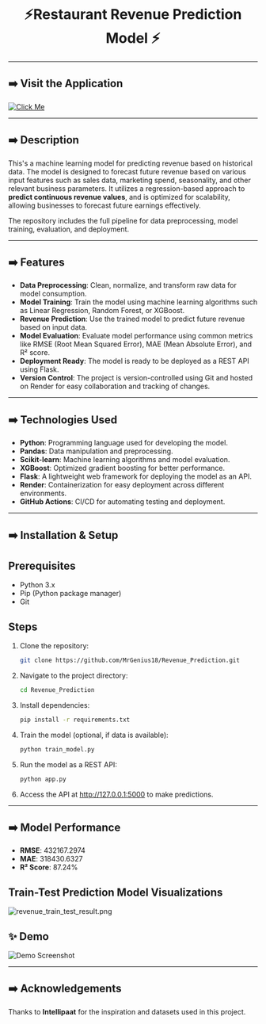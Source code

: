 <h1 align="center">⚡Restaurant Revenue Prediction Model ⚡</h1>

---

<h2 align="left">➡️ Visit the Application</h2>

[![Click Me](https://img.shields.io/badge/Click-Me-blue?style=for-the-badge)](https://revenue-prediction-vtbe.onrender.com)

---

<h2 align="left">➡️ Description</h2>

This's a machine learning model for predicting revenue based on historical data. The model is designed to forecast future revenue based on various input features such as sales data, marketing spend, seasonality, and other relevant business parameters. It utilizes a regression-based approach to **predict continuous revenue values**, and is optimized for scalability, allowing businesses to forecast future earnings effectively.

The repository includes the full pipeline for data preprocessing, model training, evaluation, and deployment.

---

<h2 align="left">➡️ Features</h2>

- **Data Preprocessing**: Clean, normalize, and transform raw data for model consumption.
- **Model Training**: Train the model using machine learning algorithms such as Linear Regression, Random Forest, or XGBoost.
- **Revenue Prediction**: Use the trained model to predict future revenue based on input data.
- **Model Evaluation**: Evaluate model performance using common metrics like RMSE (Root Mean Squared Error), MAE (Mean Absolute Error), and R² score.
- **Deployment Ready**: The model is ready to be deployed as a REST API using Flask.
- **Version Control**: The project is version-controlled using Git and hosted on Render for easy collaboration and tracking of changes.

---

<h2 align="left">➡️ Technologies Used</h2>

- **Python**: Programming language used for developing the model.
- **Pandas**: Data manipulation and preprocessing.
- **Scikit-learn**: Machine learning algorithms and model evaluation.
- **XGBoost**: Optimized gradient boosting for better performance.
- **Flask**: A lightweight web framework for deploying the model as an API.
- **Render**: Containerization for easy deployment across different environments.
- **GitHub Actions**: CI/CD for automating testing and deployment.

---

<h2 align="left">➡️ Installation & Setup</h2>

## Prerequisites
- Python 3.x
- Pip (Python package manager)
- Git

## Steps
1. Clone the repository:
   ```bash
   git clone https://github.com/MrGenius18/Revenue_Prediction.git
   
2. Navigate to the project directory:
   ```bash
   cd Revenue_Prediction
   
3. Install dependencies:
   ```bash
   pip install -r requirements.txt

4. Train the model (optional, if data is available):
   ```bash
   python train_model.py

5. Run the model as a REST API:
   ```bash
   python app.py
   
6. Access the API at http://127.0.0.1:5000 to make predictions.

---

<h2 align="left">➡️ Model Performance</h2>

- **RMSE**: 432167.2974
- **MAE**: 318430.6327
- **R² Score**: 87.24%

## Train-Test Prediction Model Visualizations

![revenue_train_test_result.png](https://github.com/MrGenius18/Revenue_Prediction/blob/bc1d7898b2995e650618b8c4499eaaf6fa902714/extra%20materials/revenue_train_test_result.png)

<h2 align="left">✨ Demo</h2>

![Demo Screenshot](https://github.com/MrGenius18/Revenue_Prediction/blob/bc1d7898b2995e650618b8c4499eaaf6fa902714/extra%20materials/Demo.png)

---

<h2 align="left">➡️ Acknowledgements</h2>

Thanks to **Intellipaat** for the inspiration and datasets used in this project.
